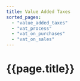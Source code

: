 ```yaml
---
title: Value Added Taxes
sorted_pages:
  - "value_added_taxes"
  - "vat_process"
  - "vat_on_purchases"
  - "vat_on_sales"
---
```

# {{page.title}}
